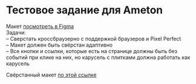 # Тестовое задание для Ameton
Макет [посмотреть в Figma](https://www.figma.com/file/JABXFhKwCHk4QTy6rXWVXU/vkusvill?node-id=1%3A56)  
Задачи:  
– Сверстать кроссбраузерно с поддержкой браузеров и Pixel Perfect  
– Макет должен быть свёрстан адаптивно  
– Все кнопки и ссылки, которые есть на странице должны быть без событий при клике на них, но карусель с плитками должна работать как карусель  

Свёрстанный макет [по этой ссылке](https://shpilson.github.io/ameton/)